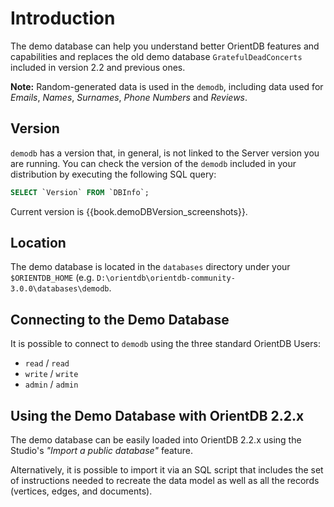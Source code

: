
# Introduction

The demo database can help you understand better OrientDB features and capabilities and replaces the old demo database `GratefulDeadConcerts` included in version 2.2 and previous ones. 

**Note:** Random-generated data is used in the `demodb`, including data used for _Emails_, _Names_, _Surnames_, _Phone Numbers_ and _Reviews_.


## Version

`demodb` has a version that, in general, is not linked to the Server version you are running. You can check the version of the `demodb` included in your distribution by executing the following SQL query:

```sql
SELECT `Version` FROM `DBInfo`;
```

Current version is {{book.demoDBVersion_screenshots}}.


## Location

The demo database is located in the `databases` directory under your `$ORIENTDB_HOME` (e.g. `D:\orientdb\orientdb-community-3.0.0\databases\demodb`.


## Connecting to the Demo Database

It is possible to connect to `demodb` using the three standard OrientDB Users:

- `read` / `read`
- `write` / `write`
- `admin` / `admin`


## Using the Demo Database with OrientDB 2.2.x

The demo database can be easily loaded into OrientDB 2.2.x using the Studio's _"Import a public database"_ feature.

Alternatively, it is possible to import it via an SQL script that includes the set of instructions needed to recreate the data model as well as all the records (vertices, edges, and documents). 
